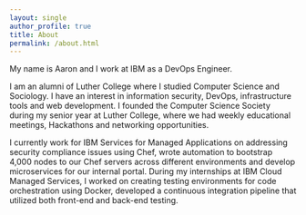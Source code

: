 ```yaml
---
layout: single
author_profile: true
title: About
permalink: /about.html
---
```

My name is Aaron and I work at IBM as a DevOps Engineer.

I am an alumni of Luther College where I studied Computer Science and Sociology. I have an interest in information security, DevOps, infrastructure tools and web development. I founded the Computer Science Society during my senior year at Luther College, where we had weekly educational meetings, Hackathons and networking opportunities.


I currently work for IBM Services for Managed Applications on addressing security compliance issues using Chef, wrote automation to bootstrap 4,000 nodes to our Chef servers across different environments and develop microservices for our internal portal. During my internships at IBM Cloud Managed Services, I worked on creating testing environments for code orchestration using Docker, developed a continuous integration pipeline that utilized both front-end and back-end testing. 